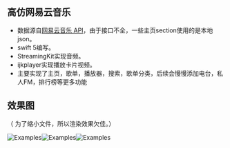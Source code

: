 ## 高仿网易云音乐

* 数据源自[网易云音乐 API](https://github.com/zmarvin?tab=repositories)，由于接口不全，一些主页section使用的是本地json。
* swift 5编写。
* StreamingKit实现音频。
* ijkplayer实现播放卡片视频。
* 主要实现了主页，歌单，播放器，搜索，歌单分类，后续会慢慢添加电台，私人FM，排行榜等更多功能

## 效果图 
（ 为了缩小文件，所以渲染效果欠佳。）

![Examples](_Gifs/播放.gif)![Examples](_Gifs/主页.gif)![Examples](_Gifs/歌单.gif)



